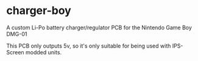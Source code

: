 # charger-boy
A custom Li-Po battery charger/regulator PCB for the Nintendo Game Boy DMG-01


This PCB only outputs 5v, so it's only suitable for being used with IPS-Screen modded units.
